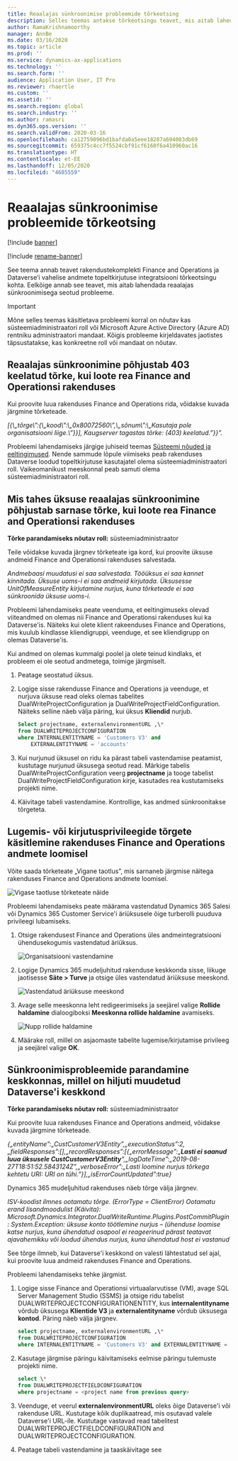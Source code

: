 ```yaml
---
title: Reaalajas sünkroonimise probleemide tõrkeotsing
description: Selles teemas antakse tõrkeotsingu teavet, mis aitab lahendada reaalajas sünkroonimisega seotud probleeme.
author: RamaKrishnamoorthy
manager: AnnBe
ms.date: 03/16/2020
ms.topic: article
ms.prod: ''
ms.service: dynamics-ax-applications
ms.technology: ''
ms.search.form: ''
audience: Application User, IT Pro
ms.reviewer: rhaertle
ms.custom: ''
ms.assetid: ''
ms.search.region: global
ms.search.industry: ''
ms.author: ramasri
ms.dyn365.ops.version: ''
ms.search.validFrom: 2020-03-16
ms.openlocfilehash: ca12759096bd1bafda0a5eee18287a694083db69
ms.sourcegitcommit: 659375c4cc7f5524cbf91cf6160f6a410960ac16
ms.translationtype: HT
ms.contentlocale: et-EE
ms.lasthandoff: 12/05/2020
ms.locfileid: "4685559"
---
```

# <a name="troubleshoot-live-synchronization-issues"></a>Reaalajas sünkroonimise probleemide tõrkeotsing

[!include [banner](../../includes/banner.md)]

[!include [rename-banner](~/includes/cc-data-platform-banner.md)]



See teema annab teavet rakendustekomplekti Finance and Operations ja Dataverse’i vahelise andmete topeltkirjutuse integratsiooni tõrkeotsingu kohta. Eelkõige annab see teavet, mis aitab lahendada reaalajas sünkroonimisega seotud probleeme.

> [!IMPORTANT]
> Mõne selles teemas käsitletava probleemi korral on nõutav kas süsteemiadministraatori roll või Microsoft Azure Active Directory (Azure AD) rentniku administraatori mandaat. Kõigis probleeme kirjeldavates jaotistes täpsustatakse, kas konkreetne roll või mandaat on nõutav.

## <a name="live-synchronization-throws-a-403-forbidden-error-when-you-create-a-row-in-a-finance-and-operations-app"></a>Reaalajas sünkroonimine põhjustab 403 keelatud tõrke, kui loote rea Finance and Operationsi rakenduses

Kui proovite luua rakenduses Finance and Operations rida, võidakse kuvada järgmine tõrketeade.

*\[{\\„tõrge\\”:{\\„kood\\”:\\„0x80072560\\”,\\„sõnum\\”:\\„Kasutaja pole organisatsiooni liige.\\”}}\], Kaugserver tagastas tõrke: (403) keelatud.”}}”.*

Probleemi lahendamiseks järgige juhiseid teemas [Süsteemi nõuded ja eeltingimused](requirements-and-prerequisites.md). Nende sammude lõpule viimiseks peab rakenduses Dataverse loodud topeltkirjutuse kasutajatel olema süsteemiadministraatori roll. Vaikeomanikust meeskonnal peab samuti olema süsteemiadministraatori roll.

## <a name="live-synchronization-for-any-entity-consistently-throws-a-similar-error-when-you-create-a-row-in-a-finance-and-operations-app"></a>Mis tahes üksuse reaalajas sünkroonimine põhjustab sarnase tõrke, kui loote rea Finance and Operationsi rakenduses

**Tõrke parandamiseks nõutav roll:** süsteemiadministraator

Teile võidakse kuvada järgnev tõrketeate iga kord, kui proovite üksuse andmeid Finance and Operationsi rakenduses salvestada.

*Andmebaasi muudatusi ei saa salvestada. Tööüksus ei saa kannet kinnitada. Üksuse uoms-i ei saa andmeid kirjutada. Üksusesse UnitOfMeasureEntity kirjutamine nurjus, kuna tõrketeade ei saa sünkroonida üksuse uoms-i.*

Probleemi lahendamiseks peate veenduma, et eeltingimuseks olevad viiteandmed on olemas nii Finance and Operationsi rakenduses kui ka Dataverse'is. Näiteks kui olete klient rakeenduses Finance and Operations, mis kuulub kindlasse kliendigruppi, veenduge, et see kliendigrupp on olemas Dataverse'is.

Kui andmed on olemas kummalgi poolel ja olete teinud kindlaks, et probleem ei ole seotud andmetega, toimige järgmiselt.

1. Peatage seostatud üksus.
2. Logige sisse rakendusse Finance and Operations ja veenduge, et nurjuva üksuse read oleks olemas tabelites DualWriteProjectConfiguration ja DualWriteProjectFieldConfiguration. Näiteks selline näeb välja päring, kui üksus **Kliendid** nurjub.

    ```sql
    Select projectname, externalenvironmentURL ,\* 
    from DUALWRITEPROJECTCONFIGURATION 
    where INTERNALENTITYNAME = 'Customers V3' and
        EXTERNALENTITYNAME = 'accounts' 
    ```

3. Kui nurjunud üksusel on ridu ka pärast tabeli vastendamise peatamist, kustutage nurjunud üksusega seotud read. Märkige tabelis DualWriteProjectConfiguration veerg **projectname** ja tooge tabelist DualWriteProjectFieldConfiguration kirje, kasutades rea kustutamiseks projekti nime.
4. Käivitage tabeli vastendamine. Kontrollige, kas andmed sünkroonitakse tõrgeteta.

## <a name="handle-read-or-write-privilege-errors-when-you-create-data-in-a-finance-and-operations-app"></a>Lugemis- või kirjutusprivileegide tõrgete käsitlemine rakenduses Finance and Operations andmete loomisel

Võite saada tõrketeate „Vigane taotlus”, mis sarnaneb järgmise näitega rakenduses Finance and Operations andmete loomisel.

![Vigase taotluse tõrketeate näide](media/error_record_id_source.png)

Probleemi lahendamiseks peate määrama vastendatud Dynamics 365 Salesi või Dynamics 365 Customer Service'i äriüksusele õige turberolli puuduva privileegi lubamiseks.

1. Otsige rakendusest Finance and Operations üles andmeintegratsiooni ühendusekogumis vastendatud äriüksus.

    ![Organisatsiooni vastendamine](media/mapped_business_unit.png)

2. Logige Dynamics 365 mudeljuhitud rakenduse keskkonda sisse, liikuge jaotisesse **Säte \> Turve** ja otsige üles vastendatud äriüksuse meeskond.

    ![Vastendatud äriüksuse meeskond](media/setting_security_page.png)

3. Avage selle meeskonna leht redigeerimiseks ja seejärel valige **Rollide haldamine** dialoogiboksi **Meeskonna rollide haldamine** avamiseks.

    ![Nupp rollide haldamine](media/manage_team_roles.png)

4. Määrake roll, millel on asjaomaste tabelite lugemise/kirjutamise privileeg ja seejärel valige **OK**.

## <a name="fix-synchronization-issues-in-an-environment-that-has-a-recently-changed-dataverse-environment"></a>Sünkroonimisprobleemide parandamine keskkonnas, millel on hiljuti muudetud Dataverse'i keskkond

**Tõrke parandamiseks nõutav roll:** süsteemiadministraator

Kui proovite luua rakenduses Finance and Operations andmeid, võidakse kuvada järgmine tõrketeade.

*{„entityName”:„CustCustomerV3Entity”,„executionStatus”:2,„fieldResponses”:\[\],„recordResponses”:\[{„errorMessage”:„**Lasti ei saanud luua üksusele CustCustomerV3Entity**”,„logDateTime”:„2019-08-27T18:51:52.5843124Z”,„verboseError”:„Lasti loomine nurjus tõrkega kehtetu URI: URI on tühi.”}\],„isErrorCountUpdated”:true}*

Dynamics 365 mudeljuhitud rakenduses näeb tõrge välja järgnev.

*ISV-koodist ilmnes ootamatu tõrge. (ErrorType = ClientError) Ootamatu erand lisandmoodulist (Käivita): Microsoft.Dynamics.Integrator.DualWriteRuntime.Plugins.PostCommitPlugin: System.Exception: üksuse konto töötlemine nurjus – (ühenduse loomise katse nurjus, kuna ühendatud osapool ei reageerinud pärast teatavat ajavahemikku või loodud ühendus nurjus, kuna ühendatud host ei vastanud*

See tõrge ilmneb, kui Dataverse'i keskkond on valesti lähtestatud sel ajal, kui proovite luua andmeid rakenduses Finance and Operations.

Probleemi lahendamiseks tehke järgmist.

1. Logige sisse Finance and Operationsi virtuaalarvutisse (VM), avage SQL Server Management Studio (SSMS) ja otsige ridu tabelist DUALWRITEPROJECTCONFIGURATIONENTITY, kus **internalentityname** võrdub üksusega **Klientide V3** ja **externalentityname** võrdub üksusega **kontod**. Päring näeb välja järgnev.

    ```sql
    select projectname, externalenvironmentURL ,\* 
    from DUALWRITEPROJECTCONFIGURATION 
    where INTERNALENTITYNAME = 'Customers V3' and EXTERNALENTITYNAME = 'accounts'
    ```

2. Kasutage järgmise päringu käivitamiseks eelmise päringu tulemuste projekti nime.

    ```sql
    select \* 
    from DUALWRITEPROJECTFIELDCONFIGURATION 
    where projectname = <project name from previous query>
    ```

3. Veenduge, et veerul **externalenvironmentURL** oleks õige Dataverse'i või rakenduse URL. Kustutage kõik duplikaatread, mis osutavad valele Dataverse'i URL-ile. Kustutage vastavad read tabelitest DUALWRITEPROJECTFIELDCONFIGURATION and DUALWRITEPROJECTCONFIGURATION.
4. Peatage tabeli vastendamine ja taaskäivitage see
